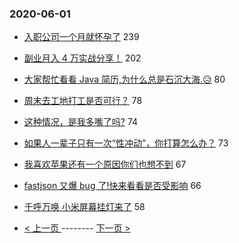 ### 2020-06-01 
- [入职公司一个月就怀孕了](https://www.v2ex.com/t/677386) 239
- [副业月入 4 万实战分享！](https://www.v2ex.com/t/677413) 202
- [大家帮忙看看 Java 简历,为什么总是石沉大海.😥](https://www.v2ex.com/t/677502) 80
- [周末去工地打工是否可行？](https://www.v2ex.com/t/677351) 78
- [这种情况，是我多嘴了吗?](https://www.v2ex.com/t/677444) 74
- [如果人一辈子只有一次“性冲动”，你打算怎么办？](https://www.v2ex.com/t/677305) 73
- [我喜欢苹果还有一个原因你们也想不到](https://www.v2ex.com/t/677385) 67
- [fastjson 又爆 bug 了!快来看看是否受影响](https://www.v2ex.com/t/677367) 66
- [千呼万唤 小米屏幕挂灯来了](https://www.v2ex.com/t/677449) 58 

- [ < 上一页 ](https://github.com/able8/v2ex-hot-record/blob/master/2020-05-31.md) -------- [ 下一页 > ](https://github.com/able8/v2ex-hot-record/blob/master/2020-06-02.md)